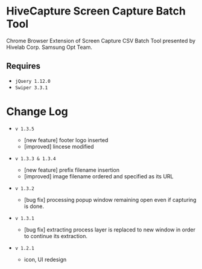HiveCapture Screen Capture Batch Tool
=========
Chrome Browser Extension of Screen Capture CSV Batch Tool presented by Hivelab Corp. Samsung Opt Team.


Requires
------------------
 * `jQuery 1.12.0`
 * `Swiper 3.3.1`


Change Log
=====
 * `v 1.3.5`
	 * [new feature] footer logo inserted
	 * [improved] lincese modified
	 

 * `v 1.3.3 & 1.3.4`
	 * [new feature] prefix filename insertion
	 * [improved] image filename ordered and specified as its URL
	 
 * `v 1.3.2`
	 * [bug fix] processing popup window remaining open even if capturing is done.
	 
 * `v 1.3.1`
	 * [bug fix] extracting process layer is replaced to new window in order to continue its extraction.
	 
* `v 1.2.1`
	* icon, UI redesign
